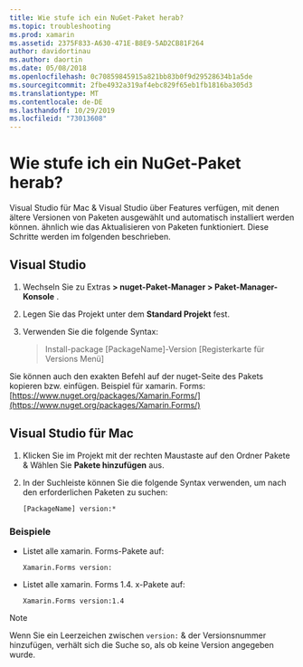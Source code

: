 ```yaml
---
title: Wie stufe ich ein NuGet-Paket herab?
ms.topic: troubleshooting
ms.prod: xamarin
ms.assetid: 2375F833-A630-471E-B8E9-5AD2CB81F264
author: davidortinau
ms.author: daortin
ms.date: 05/08/2018
ms.openlocfilehash: 0c70859845915a821bb83b0f9d29528634b1a5de
ms.sourcegitcommit: 2fbe4932a319af4ebc829f65eb1fb1816ba305d3
ms.translationtype: MT
ms.contentlocale: de-DE
ms.lasthandoff: 10/29/2019
ms.locfileid: "73013608"
---
```

# <a name="how-do-i-downgrade-a-nuget-package"></a>Wie stufe ich ein NuGet-Paket herab?

Visual Studio für Mac & Visual Studio über Features verfügen, mit denen ältere Versionen von Paketen ausgewählt und automatisch installiert werden können. ähnlich wie das Aktualisieren von Paketen funktioniert. Diese Schritte werden im folgenden beschrieben.

## <a name="visual-studio"></a>Visual Studio

1. Wechseln Sie zu Extras **> nuget-Paket-Manager > Paket-Manager-Konsole** .
2. Legen Sie das Projekt unter dem **Standard Projekt** fest.
3. Verwenden Sie die folgende Syntax:

    > Install-package [PackageName]-Version [Registerkarte für Versions Menü]

Sie können auch den exakten Befehl auf der nuget-Seite des Pakets kopieren bzw. einfügen. Beispiel für xamarin. Forms: [https://www.nuget.org/packages/Xamarin.Forms/](https://www.nuget.org/packages/Xamarin.Forms/)

## <a name="visual-studio-for-mac"></a>Visual Studio für Mac

1. Klicken Sie im Projekt mit der rechten Maustaste auf den Ordner Pakete & Wählen Sie **Pakete hinzufügen** aus.
2. In der Suchleiste können Sie die folgende Syntax verwenden, um nach den erforderlichen Paketen zu suchen:

    `[PackageName] version:*`

### <a name="examples"></a>Beispiele 

- Listet alle xamarin. Forms-Pakete auf: 

    `Xamarin.Forms version:`

- Listet alle xamarin. Forms 1.4. x-Pakete auf: 

    `Xamarin.Forms version:1.4`

> [!NOTE]
> Wenn Sie ein Leerzeichen zwischen `version:` & der Versionsnummer hinzufügen, verhält sich die Suche so, als ob keine Version angegeben wurde.
